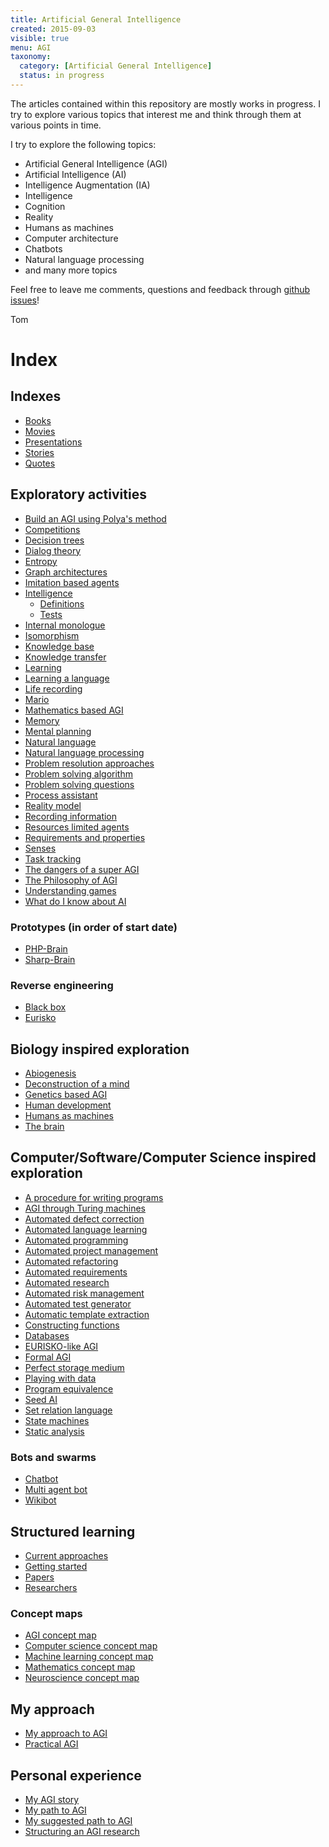 ```yaml
---
title: Artificial General Intelligence
created: 2015-09-03
visible: true
menu: AGI
taxonomy:
  category: [Artificial General Intelligence]
  status: in progress
---
```


The articles contained within this repository are mostly works in progress. I try to explore various topics that interest me and think through them at various points in time.

I try to explore the following topics:

* Artificial General Intelligence (AGI)
* Artificial Intelligence (AI)
* Intelligence Augmentation (IA)
* Intelligence
* Cognition
* Reality
* Humans as machines
* Computer architecture
* Chatbots
* Natural language processing
* and many more topics

Feel free to leave me comments, questions and feedback through [github issues](https://github.com/tomzx/blog.tomrochette.com-content/issues)!

Tom

# Index
## Indexes
* [Books](books)
* [Movies](movies)
* [Presentations](presentations)
* [Stories](stories)
* [Quotes](quotes)

## Exploratory activities
* [Build an AGI using Polya's method](build-an-agi-using-polya-method)
* [Competitions](competitions)
* [Decision trees](https://github.com/tomzx/decision-trees)
* [Dialog theory](dialog-theory)
* [Entropy](entropy)
* [Graph architectures](graph-architectures)
* [Imitation based agents](imitation-based-agents)
* [Intelligence](intelligence)
	* [Definitions](intelligence/definitions)
	* [Tests](intelligence/tests)
* [Internal monologue](internal-monologue)
* [Isomorphism](isomorphism)
* [Knowledge base](knowledge-base)
* [Knowledge transfer](knowledge-transfer)
* [Learning](learning)
* [Learning a language](learning-a-language)
* [Life recording](life-recording)
* [Mario](mario)
* [Mathematics based AGI](mathematics-based-agi)
* [Memory](memory)
* [Mental planning](mental-planning)
* [Natural language](natural-language)
* [Natural language processing](natural-language-processing)
* [Problem resolution approaches](problem-resolution-approaches)
* [Problem solving algorithm](problem-solving-algorithm)
* [Problem solving questions](problem-solving-questions)
* [Process assistant](process-assistant)
* [Reality model](reality-model)
* [Recording information](recording-information)
* [Resources limited agents](resources-limited-agents)
* [Requirements and properties](requirements-and-properties)
* [Senses](senses)
* [Task tracking](task-tracking)
* [The dangers of a super AGI](the-dangers-of-a-super-agi)
* [The Philosophy of AGI](the-philosophy-of-agi)
* [Understanding games](understanding-games)
* [What do I know about AI](what-do-i-know-about-ai)

### Prototypes (in order of start date)
* [PHP-Brain](prototypes/php-brain)
* [Sharp-Brain](prototypes/sharp-brain)

### Reverse engineering
* [Black box](reverse-engineering/black-box)
* [Eurisko](reverse-engineering/eurisko)

## Biology inspired exploration
* [Abiogenesis](abiogenesis)
* [Deconstruction of a mind](deconstruction-of-a-mind)
* [Genetics based AGI](genetics-based-agi)
* [Human development](human-development)
* [Humans as machines](humans-as-machines)
* [The brain](the-brain)

## Computer/Software/Computer Science inspired exploration
* [A procedure for writing programs](a-procedure-for-writing-programs)
* [AGI through Turing machines](agi-through-turing-machines)
* [Automated defect correction](automated-defect-correction)
* [Automated language learning](automated-language-learning)
* [Automated programming](automated-programming)
* [Automated project management](automated-project-management)
* [Automated refactoring](automated-refactoring)
* [Automated requirements](automated-requirements)
* [Automated research](automated-research)
* [Automated risk management](automated-risk-management)
* [Automated test generator](automated-test-generator)
* [Automatic template extraction](automatic-template-extraction)
* [Constructing functions](constructing-functions)
* [Databases](databases)
* [EURISKO-like AGI](eurisko-like-agi)
* [Formal AGI](formal-agi)
* [Perfect storage medium](perfect-storage-medium)
* [Playing with data](playing-with-data)
* [Program equivalence](program-equivalence)
* [Seed AI](seed-ai)
* [Set relation language](set-relation-language)
* [State machines](state-machines)
* [Static analysis](static-analysis)

### Bots and swarms
* [Chatbot](chatbot)
* [Multi agent bot](multi-agent-bot)
* [Wikibot](wikibot)

## Structured learning
* [Current approaches](current-approaches)
* [Getting started](getting-started)
* [Papers](papers)
* [Researchers](researchers)

### Concept maps
* [AGI concept map](https://github.com/tomzx/agi-concept-map)
* [Computer science concept map](https://github.com/tomzx/computer-science-concept-map)
* [Machine learning concept map](https://github.com/tomzx/machine-learning-concept-map)
* [Mathematics concept map](https://github.com/tomzx/mathematics-concept-map)
* [Neuroscience concept map](https://github.com/tomzx/neuroscience-concept-map)

## My approach
* [My approach to AGI](my-approach-to-agi)
* [Practical AGI](practical-agi)

## Personal experience
* [My AGI story](my-agi-story)
* [My path to AGI](my-path-to-agi)
* [My suggested path to AGI](my-suggested-path-to-agi)
* [Structuring an AGI research](structuring-an-agi-research)
